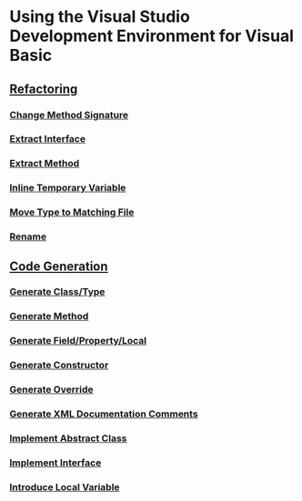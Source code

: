 # Using the Visual Studio Development Environment for Visual Basic
## [Refactoring](refactoring-vb.md)
### [Change Method Signature](refactoring/change-method-signature.md)
### [Extract Interface](refactoring/extract-interface.md)
### [Extract Method](refactoring/extract-method.md)
### [Inline Temporary Variable](refactoring/inline-temporary-variable.md)
### [Move Type to Matching File](refactoring/move-type-to-matching-file.md)
### [Rename](refactoring/rename.md)
## [Code Generation](code-generation-vb.md)
### [Generate Class/Type](code-generation/generate-class-type.md)
### [Generate Method](code-generation/generate-method.md)
### [Generate Field/Property/Local](code-generation/generate-field-property-local.md)
### [Generate Constructor](code-generation/generate-constructor.md)
### [Generate Override](code-generation/generate-override.md)
### [Generate XML Documentation Comments](code-generation/generate-xml-documentation-comments.md)
### [Implement Abstract Class](code-generation/implement-abstract-class.md)
### [Implement Interface](code-generation/implement-interface.md)
### [Introduce Local Variable](code-generation/introduce-local-variable.md)